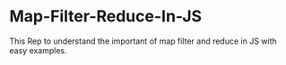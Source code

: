 # Map-Filter-Reduce-In-JS
This Rep to understand the important of map filter and reduce in JS with easy examples.
